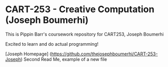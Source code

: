 # CART-253 - Creative Computation (Joseph Boumerhi)

This is Pippin Barr's coursework repository for CART253, Joseph Boumerhi

Excited to learn and do actual programming!

[Joseph Homepage] (https://github.com/thejosephboumerhi/CART-253-Joseph)
Second Read Me, example of a new file
